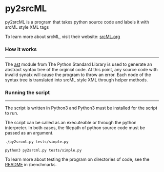 # py2srcML

py2srcML is a program that takes python source code and labels it with srcML style XML tags

To learn more about srcML, visit their website: [srcML.org](http://www.srcml.org/)

### How it works
---
The [ast](https://docs.python.org/3/library/ast.html) module from The Python Standard Library is used to generate an abstract syntax tree of the orginial code. 
At this point, any source code with invalid synatx will cause the program to throw an error.
Each node of the syntax tree is translated into srcML style XML through helper methods.

### Running the script
---
The script is written in Python3 and Python3 must be installed for the script to run.

The script can be called as an executeable or through the python interpreter. 
In both cases, the filepath of python source code must be passed as an argument.

`./py2srcml.py tests/simple.py `

`python3 py2srcml.py tests/simple.py`


To learn more about testing the program on directories of code, see the [README](/benchmarks/clcdsa/README.md) in /benchmarks.
